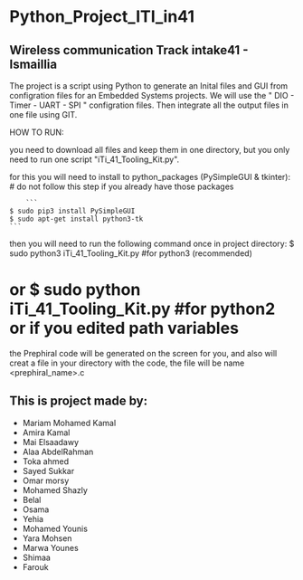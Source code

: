 # Python_Project_ITI_in41
## Wireless communication Track intake41 - Ismaillia


The project is a script using Python to generate an Inital files and GUI from configration files for an Embedded Systems projects. We will use the " DIO - Timer - UART - SPI " configration files. Then integrate all the output files in one file using GIT.


HOW TO RUN:

you need to download all files and keep them in one directory, but you only need to run one script "iTi_41_Tooling_Kit.py".

for this you will need to install to python_packages (PySimpleGUI & tkinter):
	# do not follow this step if you already have those packages

        ```
	$ sudo pip3 install PySimpleGUI
	$ sudo apt-get install python3-tk
	```

then you will need to run the following command once in project directory:
	$ sudo python3 iTi_41_Tooling_Kit.py    #for python3 (recommended)
# or 	$ sudo python iTi_41_Tooling_Kit.py     #for python2 or if you edited path variables
	
the Prephiral code will be generated on the screen for you, and also will creat a file in your directory
with the code, the file will be name <prephiral_name>.c


This is project made by:
-------------------------

- Mariam Mohamed Kamal
- Amira Kamal
- Mai Elsaadawy
- Alaa AbdelRahman
- Toka ahmed
- Sayed Sukkar 
- Omar morsy
- Mohamed Shazly
- Belal
- Osama
- Yehia
- Mohamed Younis
- Yara Mohsen
- Marwa Younes
- Shimaa
- Farouk


